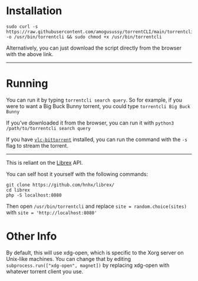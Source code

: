 # Installation

    sudo curl -s https://raw.githubusercontent.com/amogusussy/torrentCLI/main/torrentcli -o /usr/bin/torrentcli && sudo chmod +x /usr/bin/torrentcli 

Alternatively, you can just download the script directly from the browser with the above link.

***

# Running

You can run it by typing `torrentcli search query`. So for example, if you were to want a Big Buck Bunny torrent, you could type `torrentcli Big Buck Bunny`

If you've downloaded it from the browser, you can run it with `python3 /path/to/torrentcli search query`

If you have [`vlc-bittorrent`](https://github.com/johang/vlc-bittorrent) installed, you can run the command with the `-s` flag to stream the torrent.

***

This is reliant on the [Librex](https://github.com/hnhx/librex/) API.

You can self host it yourself with the following commands:

    git clone https://github.com/hnhx/librex/
    cd librex
    php -S localhost:8080
    
Then open `/usr/bin/torrentcli` and replace `site = random.choice(sites)` with `site = 'http://localhost:8080'`


# Other Info
By default, this will use xdg-open, which is specific to the Xorg server on Unix-like machines. You can change that by editing `        subprocess.run(["xdg-open", magnet])` by replacing xdg-open with whatever torrent client you use.
